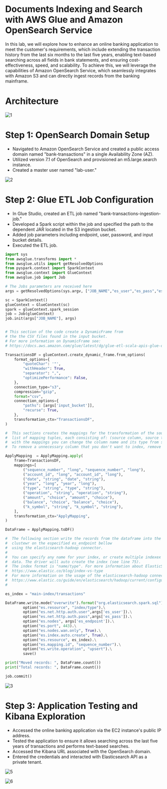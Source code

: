 # Documents Indexing and Search with AWS Glue and Amazon OpenSearch Service

In this lab, we will explore how to enhance an online banking application to meet the customer's requirements, which include extending the transaction history from the last six months to the last five years, enabling text-based searching across all fields in bank statements, and ensuring cost-effectiveness, speed, and scalability. To achieve this, we will leverage the capabilities of Amazon OpenSearch Service, which seamlessly integrates with Amazon S3 and can directly ingest records from the banking mainframe.

# Architecture

![1](https://github.com/kevin-wynn-cloud/AWS-Projects/assets/144941082/e58d0c72-1b63-4eab-8dbe-7a0e0d6a0c2a)

# Step 1: OpenSearch Domain Setup

- Navigated to Amazon OpenSearch Service and created a public access domain named "bank-transactions" in a single Availability Zone (AZ).
- Utilized version 7.1 of OpenSearch and provisioned an m5.large.search instance.
- Created a master user named "lab-user."

![2](https://github.com/kevin-wynn-cloud/AWS-Projects/assets/144941082/9c2455dc-e0c2-4e4f-b321-4f7994f09f44)

# Step 2: Glue ETL Job Configuration

- In Glue Studio, created an ETL job named "bank-transactions-ingestion-job."
- Developed a Spark script within the job and specified the path to the dependent JAR located in the S3 ingestion bucket.
- Added job parameters including endpoint, user, password, and input bucket details.
- Executed the ETL job.

```python
import sys
from awsglue.transforms import *
from awsglue.utils import getResolvedOptions
from pyspark.context import SparkContext
from awsglue.context import GlueContext
from awsglue.job import Job

# The Jobs parameters are received here
args = getResolvedOptions(sys.argv, ["JOB_NAME","es_user","es_pass","es_endpoint","input_bucket"])

sc = SparkContext()
glueContext = GlueContext(sc)
spark = glueContext.spark_session
job = Job(glueContext)
job.init(args["JOB_NAME"], args)


# This section of the code create a DynamicFrame from 
# the the CSV files found in the input bucket.
# For more information on DynamicFrame see:
# https://docs.aws.amazon.com/glue/latest/dg/glue-etl-scala-apis-glue-dynamicframe-class.html 

TransactionsDF = glueContext.create_dynamic_frame.from_options(
    format_options={
        "quoteChar": '"',
        "withHeader": True,
        "separator": ",",
        "optimizePerformance": False,
    },
    connection_type="s3",
    compression="gzip", 
    format="csv",
    connection_options={
        "paths": [args['input_bucket']],
        "recurse": True,
    },
    transformation_ctx="TransactionsDF",
)

#  This sections creates the mappings for the transformation of the source DataFrame,
#  list of mapping tuples, each consisting of: (source column, source type, target column, target type)
#  with the mappings you can change the column name and its type from source to destination
#  To remove a unnecessary column that you don't want to index, remove one of the tuples (ex: line 53)

ApplyMapping  = ApplyMapping.apply(
    frame=TransactionsDF,
    mappings=[
        ("sequence_number", "long", "sequence_number", "long"),
        ("account_id", "long", "account_id", "long"),
        ("date", "string", "date", "string"),
        ("year", "long", "year", "long"),
        ("type", "string", "type", "string"),
        ("operation", "string", "operation", "string"),
        ("amount", "choice", "amount", "choice"),
        ("balance", "choice", "balance", "choice"),
        ("k_symbol", "string", "k_symbol", "string"),
    ],
    transformation_ctx="ApplyMapping",
)

DataFrame = ApplyMapping.toDF()

#  The following section write the records from the dataframe into the opensearch 
#  clustewr on the especified es_endpoint bellow 
#  using the elasticsearch-hadoop connector. 
# 
#  You can specify any name for your index, or create multiple indexex with different 
#  data. The driver will auto create the index (see line 75). 
#  The index format is "name/type". For more information about ElasticSearch indexes and type see:
#  https://www.elastic.co/blog/index-vs-type
#  For more information on the usage of the elasticsearch-hadoop connector see:
#  https://www.elastic.co/guide/en/elasticsearch/hadoop/current/configuration.html 
#  

es_index = "main-index/transactions"

DataFrame.write.mode("overwrite").format("org.elasticsearch.spark.sql").\
        option("es.resource", "index/type").\
        option("es.net.http.auth.user",args['es_user']).\
        option("es.net.http.auth.pass",args['es_pass']).\
        option("es.nodes", args['es_endpoint']).\
        option("es.port", 443).\
        option("es.nodes.wan.only", True).\
        option("es.index.auto.create", True).\
        option("es.resource", es_index).\
        option("es.mapping.id", "sequence_number").\
        option("es.write.operation", "upsert").\
        save()

print("Moved records: ", DataFrame.count())
print("Total records: ", DataFrame.count())

job.commit()
```

![3](https://github.com/kevin-wynn-cloud/AWS-Projects/assets/144941082/9767e270-5010-4acb-bc4e-178db0be45bb)

# Step 3: Application Testing and Kibana Exploration

- Accessed the online banking application via the EC2 instance's public IP address.
- Tested the application to ensure it allows searching across the last five years of transactions and performs text-based searches.
- Accessed the Kibana URL associated with the OpenSearch domain.
- Entered the credentials and interacted with Elasticsearch API as a private tenant.

![5](https://github.com/kevin-wynn-cloud/AWS-Projects/assets/144941082/96491d28-aa64-48a2-8611-32796c086dd9)

![6](https://github.com/kevin-wynn-cloud/AWS-Projects/assets/144941082/e6fa0f2d-06c0-4e92-9d8d-83ed5c47bc70)
